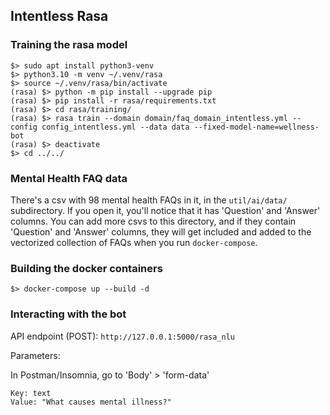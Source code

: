 ## Intentless Rasa

### Training the rasa model

```
$> sudo apt install python3-venv
$> python3.10 -m venv ~/.venv/rasa
$> source ~/.venv/rasa/bin/activate
(rasa) $> python -m pip install --upgrade pip
(rasa) $> pip install -r rasa/requirements.txt
(rasa) $> cd rasa/training/
(rasa) $> rasa train --domain domain/faq_domain_intentless.yml --config config_intentless.yml --data data --fixed-model-name=wellness-bot
(rasa) $> deactivate
$> cd ../../
```

### Mental Health FAQ data

There's a csv with 98 mental health FAQs in it, in the `util/ai/data/` subdirectory. If you open it, you'll notice that it has 'Question' and 'Answer' columns. You can add more csvs to this directory, and if they contain 'Question' and 'Answer' columns, they will get included and added to the vectorized collection of FAQs when you run `docker-compose`.

### Building the docker containers

```
$> docker-compose up --build -d
```

### Interacting with the bot

API endpoint (POST):
`http://127.0.0.1:5000/rasa_nlu`

Parameters:

In Postman/Insomnia, go to 'Body' > 'form-data'
```
Key: text
Value: "What causes mental illness?"
```